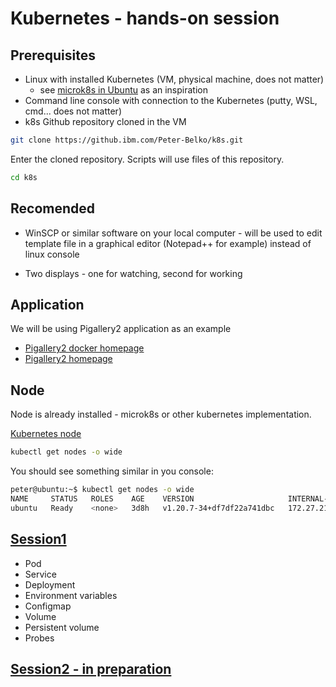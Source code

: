 # Kubernetes - hands-on session

## Prerequisites

* Linux with installed Kubernetes (VM, physical machine, does not matter)
    * see [microk8s in Ubuntu](Microk8s-in-Ubuntu-Server.docx) as an inspiration
* Command line console with connection to the Kubernetes (putty, WSL, cmd... does not matter)
* k8s Github repository cloned in the VM
```sh
git clone https://github.ibm.com/Peter-Belko/k8s.git
```

Enter the cloned repository. Scripts will use files of this repository.
```sh
cd k8s
```

## Recomended

* WinSCP or similar software on your local computer - will be used to edit template file in a graphical editor (Notepad++ for example) instead of linux console

* Two displays - one for watching, second for working

## Application

We will be using Pigallery2 application as an example

* [Pigallery2 docker homepage](https://hub.docker.com/r/bpatrik/pigallery2 "Pigallery2 docker homepage")
* [Pigallery2 homepage](http://bpatrik.github.io/pigallery2/ "Pigallery2 homepage")

## Node

Node is already installed - microk8s or other kubernetes implementation.

[Kubernetes node](https://kubernetes.io/docs/concepts/architecture/nodes/ "Kubernetes node")

```sh
kubectl get nodes -o wide
```

You should see something similar in you console:

```sh
peter@ubuntu:~$ kubectl get nodes -o wide
NAME     STATUS   ROLES    AGE    VERSION                     INTERNAL-IP      EXTERNAL-IP   OS-IMAGE             KERNEL-VERSION       CONTAINER-RUNTIME
ubuntu   Ready    <none>   3d8h   v1.20.7-34+df7df22a741dbc   172.27.216.204   <none>        Ubuntu 18.04.5 LTS   4.15.0-143-generic   containerd://1.3.7
```

## [Session1](session1)

* Pod
* Service
* Deployment
* Environment variables
* Configmap
* Volume
* Persistent volume
* Probes

## [Session2 - in preparation](session2)
